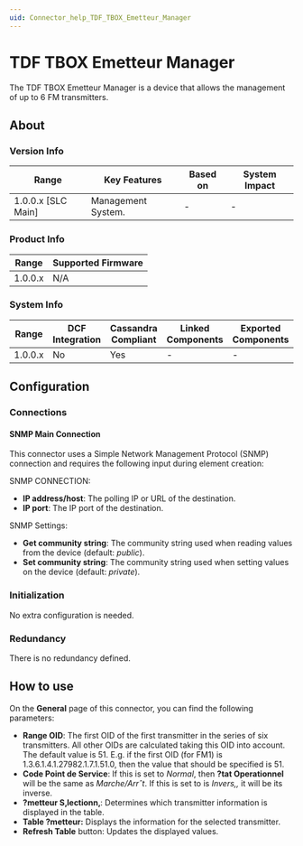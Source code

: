 ```yaml
---
uid: Connector_help_TDF_TBOX_Emetteur_Manager
---
```


# TDF TBOX Emetteur Manager

The TDF TBOX Emetteur Manager is a device that allows the management of up to 6 FM transmitters.

## About

### Version Info

| **Range**            | **Key Features**   | **Based on** | **System Impact** |
|----------------------|--------------------|--------------|-------------------|
| 1.0.0.x \[SLC Main\] | Management System. | \-           | \-                |

### Product Info

| **Range** | **Supported Firmware** |
|-----------|------------------------|
| 1.0.0.x   | N/A                    |

### System Info

| **Range** | **DCF Integration** | **Cassandra Compliant** | **Linked Components** | **Exported Components** |
|-----------|---------------------|-------------------------|-----------------------|-------------------------|
| 1.0.0.x   | No                  | Yes                     | \-                    | \-                      |

## Configuration

### Connections

#### SNMP Main Connection

This connector uses a Simple Network Management Protocol (SNMP) connection and requires the following input during element creation:

SNMP CONNECTION:

- **IP address/host**: The polling IP or URL of the destination.
- **IP port**: The IP port of the destination.

SNMP Settings:

- **Get community string**: The community string used when reading values from the device (default: *public*).
- **Set community string**: The community string used when setting values on the device (default: *private*).

### Initialization

No extra configuration is needed.

### Redundancy

There is no redundancy defined.

## How to use

On the **General** page of this connector, you can find the following parameters:

- **Range OID**: The first OID of the first transmitter in the series of six transmitters. All other OIDs are calculated taking this OID into account. The default value is 51. E.g. if the first OID (for FM1) is 1.3.6.1.4.1.27982.1.7.1.51.0, then the value that should be specified is 51.
- **Code Point de Service**: If this is set to *Normal*, then **?tat Operationnel** will be the same as *Marche/Arrˆt*. If this is set to is *Invers‚,* it will be its inverse.
- **?metteur S‚lectionn‚**: Determines which transmitter information is displayed in the table.
- **Table ?metteur:** Displays the information for the selected transmitter.
- **Refresh Table** button: Updates the displayed values.
